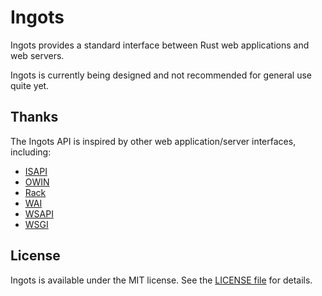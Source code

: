 # Ingots
Ingots provides a standard interface between Rust web applications and web servers.

Ingots is currently being designed and not recommended for general use quite yet.

## Thanks
The Ingots API is inspired by other web application/server interfaces, including:

- [ISAPI](https://msdn.microsoft.com/en-us/library/ms525172(v=vs.90).aspx)
- [OWIN](http://owin.org)
- [Rack](http://rack.github.io)
- [WAI](http://www.yesodweb.com/book/web-application-interface)
- [WSAPI](https://keplerproject.github.io/wsapi/)
- [WSGI](https://www.python.org/dev/peps/pep-3333/)

## License
Ingots is available under the MIT license. See the [LICENSE file](LICENSE) for details.
